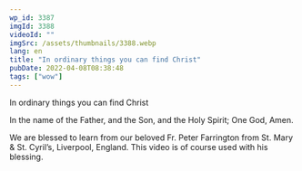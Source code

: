 ```yaml
---
wp_id: 3387
imgId: 3388
videoId: ""
imgSrc: /assets/thumbnails/3388.webp
lang: en
title: "In ordinary things you can find Christ"
pubDate: 2022-04-08T08:38:48
tags: ["wow"]
---
```


<p>In ordinary things you can find Christ</p>
<p>In the name of the Father, and the Son, and the Holy Spirit; One God, Amen.</p>
<p>We are blessed to learn from our beloved Fr. Peter Farrington from St. Mary &amp; St. Cyril&#8217;s, Liverpool, England. This video is of course used with his blessing.</p>

